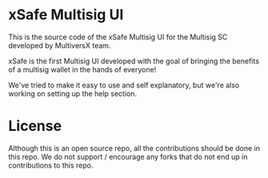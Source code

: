 # xSafe Multisig UI

This is the source code of the xSafe Multisig UI for the Multisig SC developed by MultiversX team.

xSafe is the first Multisig UI developed with the goal of bringing the benefits of a multisig wallet in the hands of everyone!

We've tried to make it easy to use and self explanatory, but we're also working on setting up the help section.

# License

Although this is an open source repo, all the contributions should be done in this repo. 
We do not support / encourage any forks that do not end up in contributions to this repo.
